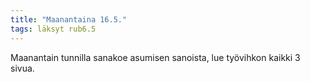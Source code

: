 ```yaml
---
title: "Maanantaina 16.5."
tags: läksyt rub6.5
---
```


Maanantain tunnilla sanakoe asumisen sanoista, lue työvihkon kaikki 3 sivua.